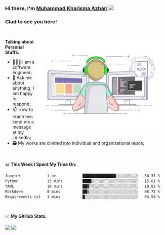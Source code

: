 ### Hi there, I'm <a href="#" target="_blank">Muhammad Kharisma Azhari</a> <img src="https://media.giphy.com/media/hvRJCLFzcasrR4ia7z/giphy.gif" width="25px">

### Glad to see you here! 

</br>

<img align="right" alt="GIF" src="https://github.com/muazhari/muazhari/blob/main/coding.gif?raw=true" width="408" height="318" />
  
**Talking about Personal Stuffs:**

- 👨🏻‍💻 I am a software engineer;
- 💬 Ask me about anything, I am happy to respond;
- 📫 How to reach me: send me a message at my LinkedIn;
- 🗃️ My works are divided into individual and organizational repos;

</br>

📊 **This Week I Spent My Time On:**
<!--START_SECTION:waka-->

```txt
Jupyter            1 hr            ███████████████░░░░░░░░░░   60.33 %
Python             15 mins         ████░░░░░░░░░░░░░░░░░░░░░   15.81 %
YAML               10 mins         ██▓░░░░░░░░░░░░░░░░░░░░░░   10.82 %
Markdown           8 mins          ██▒░░░░░░░░░░░░░░░░░░░░░░   08.71 %
Requirements.txt   3 mins          █░░░░░░░░░░░░░░░░░░░░░░░░   03.50 %
```

<!--END_SECTION:waka-->

</br>

📈 **My GitHub Stats:**

<p>
  <img height="180em" src="https://github-readme-stats.vercel.app/api?username=muazhari&show_icons=true&hide_border=true&&count_private=true&include_all_commits=true" />
  <img height="180em" src="https://github-readme-stats.vercel.app/api/top-langs/?username=muazhari&&hide_border=true&layout=compact&langs_count=8"/>
</p>
